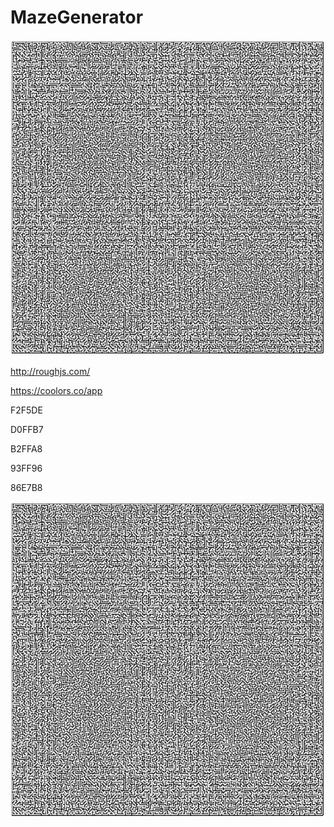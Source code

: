 # MazeGenerator

![alt text](https://github.com/dylanro/MazeGenerator/blob/master/maze.png "Depth-first code")



http://roughjs.com/



https://coolors.co/app




F2F5DE

D0FFB7

B2FFA8

93FF96

86E7B8





![alt text](https://github.com/dylanro/MazeGenerator/blob/master/maze.png "Maze Generator Output")

